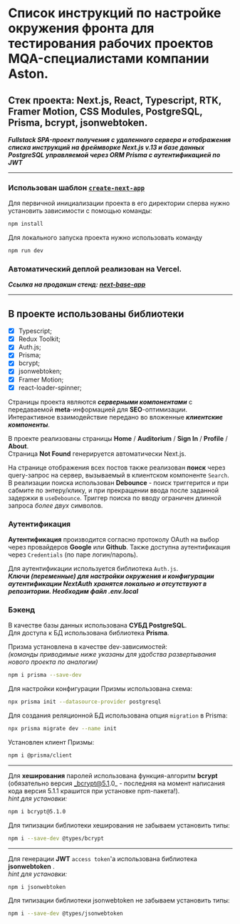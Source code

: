 # Список инструкций по настройке окружения фронта для тестирования рабочих проектов MQA-специалистами компании Aston.

## Стек проекта: Next.js, React, Typescript, RTK, Framer Motion, CSS Modules, PostgreSQL, Prisma, bcrypt, jsonwebtoken.

**_Fullstack SPA-проект получения с удаленного сервера и отображения списка инструкций на фреймворке Next.js v.13 и базе данных PostgreSQL управляемой через ORM Prisma с аутентификацией по JWT_**

---

### Использован шаблон [`create-next-app`](https://github.com/vercel/next.js/tree/canary/packages/create-next-app)

Для первичной инициализации проекта в его директории сперва нужно установить зависимости с помощью команды:

```sh
npm install
```

Для локального запуска проекта нужно использовать команду

```sh
npm run dev
```

### Автоматический деплой реализован на Vercel.

**_Ссылка на продакшн стенд: [next-base-app](https://next-base-app-wine.vercel.app/)_**

---

## В проекте использованы библиотеки

- [x] Typescript;
- [x] Redux Toolkit;
- [x] Auth.js;
- [x] Prisma;
- [x] bcrypt;
- [x] jsonwebtoken;
- [x] Framer Motion;
- [x] react-loader-spinner;

Страницы проекта являются _**серверными компонентами**_ с передаваемой **meta**-информацией для **SEO**-оптимизации.  
Интерактивное взаимодействие передано во вложенные _**клиентские компоненты**_.

В проекте реализованы страницы **Home** / **Auditorium** / **Sign In** / **Profile** / **About**.  
Страница **Not Found** генерируется автоматически Next.js.

На странице отображения всех постов также реализован **поиск** через query-запрос на сервер, вызываемый в клиентском компоненте `Search`. В реализации поиска использован **Debounce** - поиск триггерится и при сабмите по энтеру/клику, и при прекращении ввода после заданной задержки в `useDebounce`.
Триггер поиска по вводу ограничен длинной запроса _более двух_ символов.

### Аутентификация

**Аутентификация** производится согласно протоколу OAuth на выбор через провайдеров **Google** или **Github**. Также доступна аутентификация через `Credentials` (по паре логин/пароль).

Для аутентификации используется библиотека `Auth.js`.  
**_Ключи (переменные) для настройки окружения и конфигурации аутентификации NextAuth хранятся локально и отсутствуют в репозитории. Необходим файл .env.local_**

### Бэкенд

В качестве базы данных использована **СУБД PostgreSQL**.  
Для доступа к БД использована библиотека **Prisma**.

Призма установлена в качестве dev-зависимостей:  
_(команды приводимые ниже указаны для удобства развертывания нового проекта по аналогии)_

```sh
npm i prisma --save-dev
```

Для настройки конфигурации Призмы использована схема:

```sh
npx prisma init --datasource-provider postgresql
```

Для создания реляционной БД использована опция `migration` в Prisma:

```sh
npx prisma migrate dev --name init
```

Установлен клиент Призмы:

```sh
npm i @prisma/client
```

---

Для **хеширования** паролей использована функция-алгоритм **bcrypt** (обязательно версия _bcrypt@5.1.0_ - последняя на момент написания кода версия 5.1.1 крашится при установке npm-пакета!).  
_hint для установки:_

```sh
npm i bcrypt@5.1.0
```

Для типизации библиотеки хеширования не забываем установить типы:

```sh
npm i --save-dev @types/bcrypt
```

---

Для генерации **JWT** `access token`'а использована библиотека **jsonwebtoken** .  
_hint для установки:_

```sh
npm i jsonwebtoken
```

Для типизации библиотеки jsonwebtoken не забываем установить типы:

```sh
npm i --save-dev @types/jsonwebtoken
```
